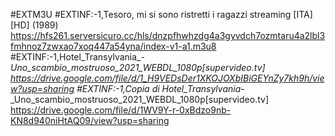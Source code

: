 #EXTM3U 
#EXTINF:-1,Tesoro, mi si sono ristretti i ragazzi streaming [ITA] [HD] (1989)
https://hfs261.serversicuro.cc/hls/dnzpfhwhzdg4a3gyvdch7ozmtaru4a2lbl3fmhnoz7zwxao7xoq447a54yna/index-v1-a1.m3u8
#EXTINF:-1,Hotel_Transylvania_-_Uno_scambio_mostruoso_2021_WEBDL_1080p[supervideo.tv]
https://drive.google.com/file/d/1_H9VEDsDer1XKOJOXbIBiGEYnZy7kh9h/view?usp=sharing
#EXTINF:-1,Copia di Hotel_Transylvania_-_Uno_scambio_mostruoso_2021_WEBDL_1080p[supervideo.tv]
https://drive.google.com/file/d/1WV9Y-r-0xBdzo9nb-KN8d940niHtAQ09/view?usp=sharing
